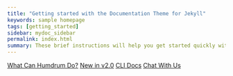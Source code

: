 ```yaml
---
title: "Getting started with the Documentation Theme for Jekyll"
keywords: sample homepage
tags: [getting_started]
sidebar: mydoc_sidebar
permalink: index.html
summary: These brief instructions will help you get started quickly with the theme. The other topics in this help provide additional information and detail about working with other aspects of this theme and Jekyll.
---
```


<p class="text-center">
<a href="./about" class="btn btn-primary btn-lg btn-responsive">What Can Humdrum Do?</a>
<a href=".news" class="btn btn-primary btn-lg btn-responsive">New in v2.0</a>
<a href="/man/bundle-install.1.html" class="btn btn-primary btn-lg btn-responsive">CLI Docs</a>
<a href="http://slack.bundler.io" class="btn btn-primary btn-lg btn-responsive">Chat With Us</a>
</p>
